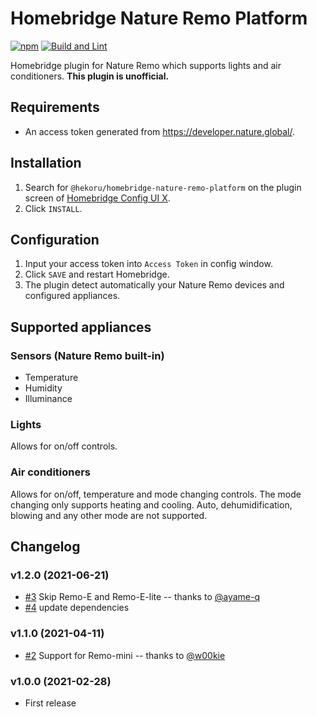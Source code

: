 # Homebridge Nature Remo Platform

[![npm](https://badgen.net/npm/v/@hekoru/homebridge-nature-remo-platform?icon=npm&label)](https://www.npmjs.com/package/@hekoru/homebridge-nature-remo-platform)
[![Build and Lint](https://github.com/hekoru/homebridge-nature-remo-platform/actions/workflows/build.yml/badge.svg)](https://github.com/hekoru/homebridge-nature-remo-platform/actions/workflows/build.yml)

Homebridge plugin for Nature Remo which supports lights and air conditioners. **This plugin is unofficial.**

## Requirements

* An access token generated from https://developer.nature.global/.

## Installation

1. Search for `@hekoru/homebridge-nature-remo-platform` on the plugin screen of [Homebridge Config UI X](https://github.com/oznu/homebridge-config-ui-x).
2. Click `INSTALL`.

## Configuration

1. Input your access token into `Access Token` in config window.
2. Click `SAVE` and restart Homebridge.
3. The plugin detect automatically your Nature Remo devices and configured appliances.

## Supported appliances

### Sensors (Nature Remo built-in)

* Temperature
* Humidity
* Illuminance

### Lights

Allows for on/off controls.

### Air conditioners

Allows for on/off, temperature and mode changing controls. The mode changing only supports heating and cooling. Auto, dehumidification, blowing and any other mode are not supported.

## Changelog

### v1.2.0 (2021-06-21)

- [#3](https://github.com/takeya0x86/homebridge-nature-remo-platform/pull/3) Skip Remo-E and Remo-E-lite -- thanks to [@ayame-q](https://github.com/ayame-q)
- [#4](https://github.com/takeya0x86/homebridge-nature-remo-platform/pull/4) update dependencies

### v1.1.0 (2021-04-11)

- [#2](https://github.com/takeya0x86/homebridge-nature-remo-platform/pull/2) Support for Remo-mini -- thanks to [@w00kie](https://github.com/w00kie)

### v1.0.0 (2021-02-28)

- First release